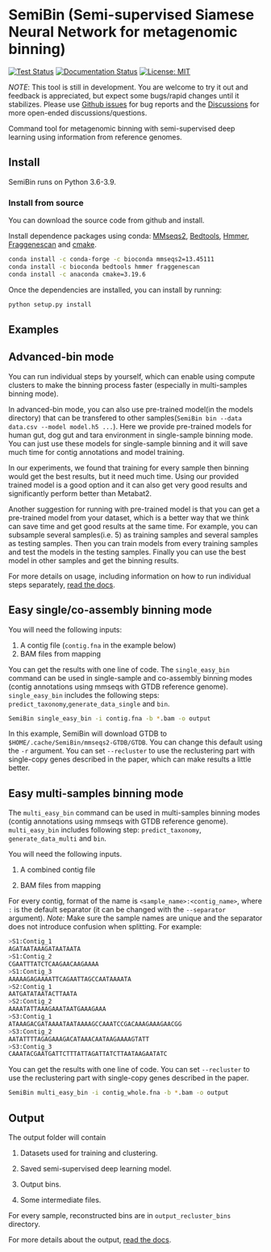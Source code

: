 # SemiBin (Semi-supervised Siamese Neural Network for metagenomic binning)

[![Test Status](https://github.com/BigDataBiology/SemiBin/actions/workflows/semibin_test.yml/badge.svg)](https://github.com/BigDataBiology/SemiBin/actions/workflows/semibin_test.yml)
[![Documentation Status](https://readthedocs.org/projects/semibin/badge/?version=latest)](https://semibin.readthedocs.io/en/latest/?badge=latest)
[![License: MIT](https://img.shields.io/badge/License-MIT-blue.svg)](https://opensource.org/licenses/MIT)

_NOTE_: This tool is still in development. You are welcome to try it out and
feedback is appreciated, but expect some bugs/rapid changes until it
stabilizes. Please use [Github
issues](https://github.com/BigDataBiology/SemiBin/issues) for bug reports and
the [Discussions](https://github.com/BigDataBiology/SemiBin/discussions) for
more open-ended discussions/questions.

Command tool for metagenomic binning with semi-supervised deep learning using
information from reference genomes.

## Install

SemiBin runs on Python 3.6-3.9.

### Install from source

You can download the source code from github and install.

Install dependence packages using conda: [MMseqs2](https://github.com/soedinglab/MMseqs2), [Bedtools](http://bedtools.readthedocs.org/]), [Hmmer](http://hmmer.org/),  [Fraggenescan](https://sourceforge.net/projects/fraggenescan/) and [cmake](https://cmake.org/).

```bash
conda install -c conda-forge -c bioconda mmseqs2=13.45111
conda install -c bioconda bedtools hmmer fraggenescan
conda install -c anaconda cmake=3.19.6
```

Once the dependencies are installed, you can install by running:

```bash
python setup.py install
```

## Examples

## Advanced-bin mode

You can run individual steps by yourself, which can enable using compute
clusters to make the binning process faster (especially in multi-samples
binning mode). 

In advanced-bin mode, you can also use pre-trained model(in the models directory) that can be transfered to other samples(`SemiBin bin --data data.csv --model model.h5 ...`). Here we provide pre-trained models for human gut, dog gut and tara environment in single-sample binning mode. You can just use these models for single-sample binning and it will save much time for contig annotations and model training. 

In our experiments, we found that training for every sample then binning would get the best results, but it need much time. Using our provided trained model is a good option and it can also get very good results and significantly perform better than Metabat2. 

Another suggestion for running with pre-trained model is that you can get a pre-trained model from your dataset, which is a better way that we think can save time and get good results at the same time. For example, you can subsample several samples(i.e. 5) as training samples and several samples as testing samples. Then you can train models from every training samples and test the models in the testing samples.  Finally you can use the best model in other samples and get the binning results.

For more details on usage, including information on how to run individual steps
separately, [read the docs](https://semibin.readthedocs.io/en/latest/usage/).

## Easy single/co-assembly binning mode

You will need the following inputs:

1. A contig file (`contig.fna` in the example below)
2. BAM files from mapping

You can get the results with one line of code. The `single_easy_bin` command can be used in
single-sample and co-assembly binning modes (contig annotations using mmseqs
with GTDB reference genome). `single_easy_bin` includes the following steps:
`predict_taxonomy`,`generate_data_single` and `bin`.

```bash
SemiBin single_easy_bin -i contig.fna -b *.bam -o output
```

In this example, SemiBin will download GTDB to
`$HOME/.cache/SemiBin/mmseqs2-GTDB/GTDB`. You can change this default using the
`-r` argument. You can set `--recluster` to use the reclustering part with single-copy genes described in the paper, which can make results a little better.

## Easy multi-samples binning mode

The `multi_easy_bin` command can be used in
multi-samples binning modes (contig annotations using mmseqs
with GTDB reference genome). `multi_easy_bin` includes following step:
`predict_taxonomy`, `generate_data_multi` and `bin`.

You will need the following inputs.

1. A combined contig file

2. BAM files from mapping

For every contig, format of the name is `<sample_name>:<contig_name>`, where
`:` is the default separator (it can be changed with the `--separator`
argument). *Note:* Make sure the sample names are unique and  the separator
does not introduce confusion when splitting. For example:

```bash
>S1:Contig_1
AGATAATAAAGATAATAATA
>S1:Contig_2
CGAATTTATCTCAAGAACAAGAAAA
>S1:Contig_3
AAAAAGAGAAAATTCAGAATTAGCCAATAAAATA
>S2:Contig_1
AATGATATAATACTTAATA
>S2:Contig_2
AAAATATTAAAGAAATAATGAAAGAAA
>S3:Contig_1
ATAAAGACGATAAAATAATAAAAGCCAAATCCGACAAAGAAAGAACGG
>S3:Contig_2
AATATTTTAGAGAAAGACATAAACAATAAGAAAAGTATT
>S3:Contig_3
CAAATACGAATGATTCTTTATTAGATTATCTTAATAAGAATATC
```

You can get the results with one line of code. You can set `--recluster` to use the reclustering part with single-copy genes described in the paper.

```bash
SemiBin multi_easy_bin -i contig_whole.fna -b *.bam -o output
```

## Output

The output folder will contain

1. Datasets used for training and clustering.

2. Saved semi-supervised deep learning model.

3. Output bins.

4. Some intermediate files.

For every sample, reconstructed bins are in `output_recluster_bins` directory.

For more details about the output, [read the docs](https://semibin.readthedocs.io/en/latest/output/).

